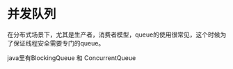 # 并发队列

在分布式场景下，尤其是生产者，消费者模型，queue的使用很常见，这个时候为了保证线程安全需要专门的queue。

java里有BlockingQueue 和 ConcurrentQueue